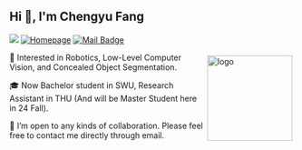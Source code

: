 

<h2>Hi 👋, I'm Chengyu Fang</h2>

![](https://komarev.com/ghpvc/?username=cnyvfang&color=red)
[![Homepage](https://img.shields.io/badge/Homepage-https://chengyufang.site-green.svg "Homepage")](https://chengyufang.site "Homepage")
[![Mail Badge](https://img.shields.io/badge/-chengyufang.thu@gmail.com-blue?style=flat&logo=Gmail&logoColor=white&link=mailto:chengyufang.thu@gmail.com)](mailto:chengyufang.thu@gmail.com)

<img src="https://github-readme-stats.vercel.app/api?username=cnyvfang&include_all_commits=true&rank_icon=percentile&hide=prs,issues" alt="logo" height="150" align="right" style="margin: 5px; margin-bottom: 20px;" />

🚀 Interested in Robotics, Low-Level Computer Vision, and Concealed Object Segmentation.

🎓 Now Bachelor student in SWU, Research Assistant in THU (And will be Master Student here in 24 Fall).

💞️ I’m open to any kinds of collaboration. Please feel free to contact me directly through email.


